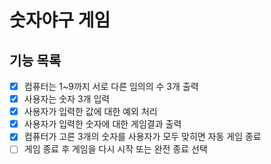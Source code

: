 

# 숫자야구 게임
## 기능 목록

- [x] 컴퓨터는 1~9까지 서로 다른 임의의 수 3개 출력
- [x] 사용자는 숫자 3개 입력
- [x] 사용자가 입력한 값에 대한 예외 처리
- [x] 사용자가 입력한 숫자에 대한 게임결과 출력
- [x] 컴퓨터가 고른 3개의 숫자를 사용자가 모두 맞히면 자동 게임 종료
- [ ] 게임 종료 후 게임을 다시 시작 또는 완전 종료 선택
